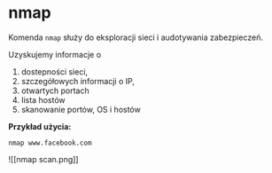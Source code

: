 # nmap
Komenda `nmap` służy do eksploracji sieci i audotywania zabezpieczeń. 

Uzyskujemy informacje o 
1. dostepności sieci, 
2. szczegółowych informacji o IP, 
3. otwartych portach
4. lista hostów
5. skanowanie portów, OS i hostów

**Przykład użycia:**

`nmap www.facebook.com`

![[nmap scan.png]]
